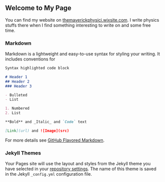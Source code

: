 ## Welcome to My Page

You can find my website on [themaverickphysici.wixsite.com](https://themaverickphysici.wixsite.com/website). I write physics stuffs there when I find something interesting to write on and some free time.


### Markdown

Markdown is a lightweight and easy-to-use syntax for styling your writing. It includes conventions for

```markdown
Syntax highlighted code block

# Header 1
## Header 2
### Header 3

- Bulleted
- List

1. Numbered
2. List

**Bold** and _Italic_ and `Code` text

[Link](url) and ![Image](src)
```

For more details see [GitHub Flavored Markdown](https://guides.github.com/features/mastering-markdown/).

### Jekyll Themes

Your Pages site will use the layout and styles from the Jekyll theme you have selected in your [repository settings](https://github.com/amananand8991/about-me/settings). The name of this theme is saved in the Jekyll `_config.yml` configuration file.
